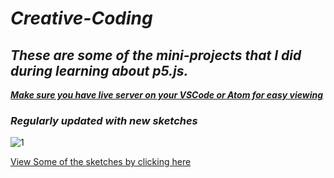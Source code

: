 # ***Creative-Coding***


## *These are some of the mini-projects that I did during learning about p5.js.*

<ins> ***Make sure you have live server on your VSCode or Atom for easy viewing*** </ins>

### *Regularly updated with new sketches*

![1](https://ibb.co/ypVSNyN)

[View Some of the sketches by clicking here](https://www.youtube.com/watch?v=w_59Tq_chHQ)
